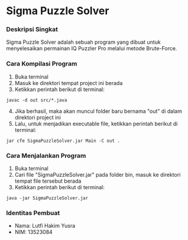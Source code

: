 # Sigma Puzzle Solver
### Deskripsi Singkat
Sigma Puzzle Solver adalah sebuah program yang dibuat untuk menyelesaikan permainan IQ Puzzler Pro melalui metode Brute-Force.

### Cara Kompilasi Program
1. Buka terminal
2. Masuk ke direktori tempat project ini berada
3. Ketikkan perintah berikut di terminal:
```
javac -d out src/*.java
```
4. Jika berhasil, maka akan muncul folder baru bernama "out" di dalam direktori project ini
5. Lalu, untuk menjadikan executable file, ketikkan perintah berikut di terminal:
```
jar cfe SigmaPuzzleSolver.jar Main -C out .
```

### Cara Menjalankan Program
1. Buka terminal
2. Cari file "SigmaPuzzleSolver.jar" pada folder bin, masuk ke direktori tempat file tersebut berada
3. Ketikkan perintah berikut di terminal:
```
java -jar SigmaPuzzleSolver.jar
```

### Identitas Pembuat
- Nama: Lutfi Hakim Yusra
- NIM: 13523084
